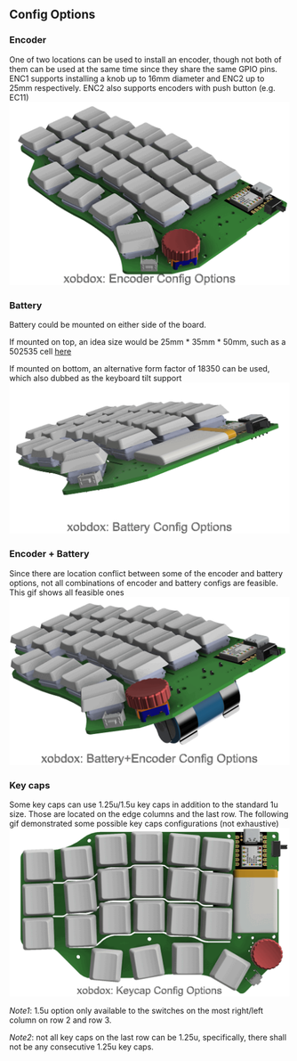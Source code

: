 ## Config Options
### Encoder
One of two locations can be used to install an encoder, though not both of them
can be used at the same time since they share the same GPIO pins.
ENC1 supports installing a knob up to 16mm diameter and ENC2 up to 25mm
respectively.
ENC2 also supports encoders with push button (e.g. EC11)
![Encoder Config](../images/enc_config.gif "Encoder Config")
### Battery
Battery could be mounted on either side of the board.

If mounted on top, an idea size would be 25mm * 35mm * 50mm, such as a 502535 cell
[here](https://www.sparkfun.com/products/13851)

If mounted on bottom, an alternative form factor of 18350 can be used, which also
dubbed as the keyboard tilt support
![Battery Config](../images/bat_config.gif "Battery Config")

### Encoder + Battery
Since there are location conflict between some of the encoder and battery
options, not all combinations of encoder and battery configs are feasible. This
gif shows all feasible ones
![Combo Config](../images/combo_config.gif "Combo Config")

### Key caps
Some key caps can use 1.25u/1.5u key caps in addition to the standard 1u size. Those
are located on the edge columns and the last row.
The following gif demonstrated some possible key caps configurations (not
exhaustive)
![Keycaps Config](../images/keycap_config.gif "Keycap Config")

*Note1*: 1.5u option only available to the switches on the most right/left column
on row 2 and row 3.

*Note2*: not all key caps on the last row can be 1.25u, specifically, there shall
not be any consecutive 1.25u key caps.

